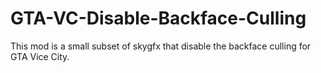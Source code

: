 ﻿# GTA-VC-Disable-Backface-Culling

This mod is a small subset of skygfx that disable the backface culling for GTA Vice City.
